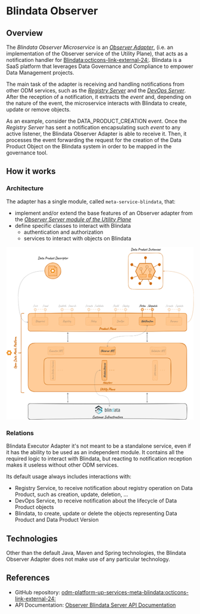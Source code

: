 # Blindata Observer

## Overview

The _Blindata Observer Microservice_ is an [_Observer Adapter_](../index.md),
(i.e. an implementation of the Observer service of the Utility Plane),
that acts as a notification handler for <a href="https://blindata.io/"
target="_blank">Blindata:octicons-link-external-24:</a>.
Blindata is a SaaS platform that leverages Data Governance and Compliance to empower Data Management projects.

The main task of the adapter is receiving and handling notifications from other ODM services, such as the [_Registry Server_](../../../product-plane/registry.md) and the [_DevOps Server_](../../../product-plane/devops.md).
After the reception of a notification, it extracts the _event_ and, depending on the nature of the event, the microservice interacts with Blindata to create, update or remove objects.

As an example, consider the DATA_PRODUCT_CREATION event. Once the _Registry Server_ has sent a notification encapsulating such _event_ to any active listener, the Blindata Observer Adapter is able to receive it. Then, it processes the event forwarding the request for the creation of the Data Product Object on the Blindata system in order to be mapped in the governance tool.


## How it works

### Architecture
The adapter has a single module, called `meta-service-blindata`, that:

* implement and/or extend the base features of an Observer adapter from the [_Observer Server module of the Utility Plane_](../index.md)
* define specific classes to interact with Blindata
  * authentication and authorization
  * services to interact with objects on Blindata 

![Blindata-Observer-diagram](../../../../images/architecture/utility-plane/observer/adapters/observer_blindata_architecture.png)

### Relations

Blindata Executor Adapter it's not meant to be a standalone service,
even if it has the ability to be used as an independent module. 
It contains all the required logic to interact with Blindata, but reacting to notification reception makes it useless 
without other ODM services.

Its default usage always includes interactions with:

* Registry Service, to receive notification about registry operation on Data Product, such as creation, update, deletion, ...
* DevOps Service, to receive notification about the lifecycle of Data Product objects
* Blindata, to create, update or delete the objects representing Data Product and Data Product Version


## Technologies

Other than the default Java, Maven and Spring technologies,
the Blindata Observer Adapter does not make use of any particular technology.

## References

* GitHub repository: <a href="https://github.com/opendatamesh-initiative/odm-platform-up-services-meta-blindata" target="_blank">odm-platform-up-services-meta-blindata:octicons-link-external-24:</a>
* API Documentation: [Observer Blindata Server API Documentation](../../../../api-doc/index.md)